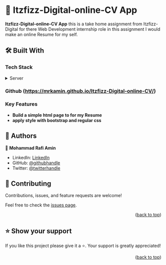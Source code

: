 <!-- PROJECT DESCRIPTION -->

# 📖 Itzfizz-Digital-online-CV App<a name="about-project"></a>

**Itzfizz-Digital-online-CV App** 
this is a take home assignment from Itzfizz-Digital for there Web Development internship role in this assignment I would make an online Resume for my self.

## 🛠 Built With <a name="built-with"></a>

### Tech Stack <a name="tech-stack"></a>

<details>
  <summary>Server</summary>
  <ul>
  
    > <li><a href="https://html.com/">HTML</a></li>
    > <li><a href="https://getbootstrap.com/">CSS&Bootstrap</a></li>

  </ul>
</details>
<!-- Live Demo -->

### Github (https://mrkamin.github.io/Itzfizz-Digital-online-CV/)

<!-- Features -->

### Key Features <a name="key-features"></a>

- **Build a simple html page to for my Resume**
- **apply style with bootstrap and regular css**


<!-- AUTHORS -->

## 👥 Authors <a name="authors"></a>

👤 **Mohammad Rafi Amin**

- LinkedIn: [LinkedIn](https://www.linkedin.com/in/mohammad-rafi-amin-63b4319b/)
- GitHub: [@githubhandle](https://github.com/mrkamin)
- Twitter: [@twitterhandle](https://twitter.com/Mohamma63974237)


<!-- CONTRIBUTING -->

## 🤝 Contributing <a name="contributing"></a>

Contributions, issues, and feature requests are welcome!

Feel free to check the [issues page](https://github.com/mrkamin/Itzfizz-Digital-online-CV/issues).

<p align="right">(<a href="#readme-top">back to top</a>)</p>

<!-- SUPPORT -->

## ⭐️ Show your support <a name="support"></a>

If you like this project please give it a ⭐️. Your support is greatly appreciated!

<p align="right">(<a href="#readme-top">back to top</a>)</p>

<!-- ACKNOWLEDGEMENTS -->

